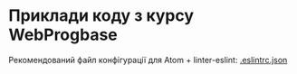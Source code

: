 # Приклади коду з курсу WebProgbase

Рекомендований файл конфігурації для Atom + linter-eslint: [.eslintrc.json](https://github.com/PublicHadyniak/webprogbase-samples/blob/master/.eslintrc.json)
